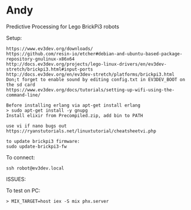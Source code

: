 # Andy

Predictive Processing for Lego BrickPi3 robots

Setup:

    https://www.ev3dev.org/downloads/
    https://github.com/resin-io/etcher#debian-and-ubuntu-based-package-repository-gnulinux-x86x64
    http://docs.ev3dev.org/projects/lego-linux-drivers/en/ev3dev-stretch/brickpi3.html#input-ports
    http://docs.ev3dev.org/en/ev3dev-stretch/platforms/brickpi3.html
    Don;t forget to enable sound by editing config.txt in EV3DEV_BOOT on the sd card
    https://www.ev3dev.org/docs/tutorials/setting-up-wifi-using-the-command-line/
    
    Before installing erlang via apt-get install erlang
    > sudo apt-get install -y gnupg
    Install elixir from Precompiled.zip, add bin to PATH
    
    use vi if nano bugs out
    https://ryanstutorials.net/linuxtutorial/cheatsheetvi.php
    
    to update brickpi3 firmware: 
    sudo update-brickpi3-fw

To connect:

    ssh robot@ev3dev.local

ISSUES:


To test on PC: 

    > MIX_TARGET=host iex -S mix phx.server

